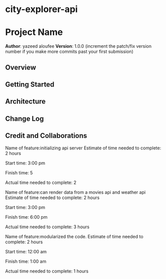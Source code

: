 # city-explorer-api
# Project Name

**Author**: yazeed aloufee
**Version**: 1.0.0 (increment the patch/fix version number if you make more commits past your first submission)

## Overview
<!-- Provide a high level overview of what this application is and why you are building it, beyond the fact that it's an assignment for this class. (i.e. What's your problem domain?) -->

## Getting Started
<!-- What are the steps that a user must take in order to build this app on their own machine and get it running? -->

## Architecture
<!-- Provide a detailed description of the application design. What technologies (languages, libraries, etc) you're using, and any other relevant design information. -->

## Change Log
<!-- Use this area to document the iterative changes made to your application as each feature is successfully implemented. Use time stamps. Here's an example:

01-01-2001 4:59pm - Application now has a fully-functional express server, with a GET route for the location resource. -->

## Credit and Collaborations
<!-- Give credit (and a link) to other people or resources that helped you build this application. -->

Name of feature:initializing api server
Estimate of time needed to complete: 2 hours

Start time: 3:00 pm

Finish time: 5

Actual time needed to complete: 2

Name of feature:can render data from a movies api and weather api
Estimate of time needed to complete: 2 hours

Start time: 3:00 pm

Finish time: 6:00 pm

Actual time needed to complete: 3 hours


Name of feature:modularized the code.
Estimate of time needed to complete: 2 hours

Start time: 12:00 am

Finish time: 1:00 am

Actual time needed to complete: 1 hours